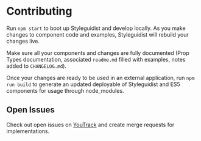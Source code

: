 
# Contributing

Run `npm start` to boot up Styleguidist and develop locally. As you make changes to component code and examples, Styleguidist will rebuild your changes live.

Make sure all your components and changes are fully documented (Prop Types documentation, associated `readme.md` filled with examples, notes added to `CHANGELOG.md`).

Once your changes are ready to be used in an external application, run `npm run build` to generate an updated deployable of Styleguidist and ES5 components for usage through node_modules.


## Open Issues

Check out open issues on [YouTrack](https://ordevsvc01.rf.ohio-state.edu/youtrack/issues?q=project%3A+%7BPHP+Framework%7D+component%3A+ORIS%5CUI+%23Unresolved+) and create merge requests for implementations.
